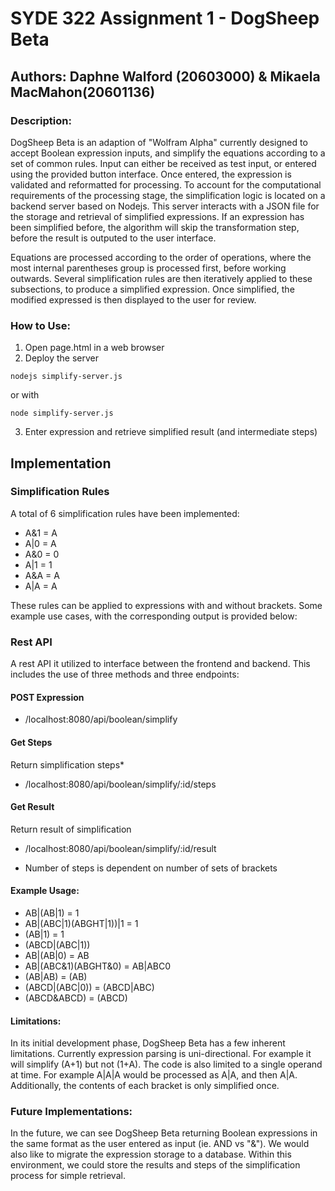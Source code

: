 # SYDE 322 Assignment 1 - DogSheep Beta
## Authors: Daphne Walford (20603000) & Mikaela MacMahon(20601136)


### Description:
DogSheep Beta is an adaption of "Wolfram Alpha" currently designed to accept Boolean expression inputs, and simplify the equations according to a set of common rules. Input can either be received as test input, or entered using the provided button interface. Once entered, the expression is validated and reformatted for processing. To account for the computational requirements of the processing stage, the simplification logic is located on a backend server based on Nodejs. This server interacts with a JSON file for the storage and retrieval of simplified expressions. If an expression has been simplified before, the algorithm will skip the transformation step, before the result is outputed to the user interface.

Equations are processed according to the order of operations, where the most internal parentheses group is processed first, before working outwards. Several simplification rules are then iteratively applied to these subsections, to produce a simplified expression. Once simplified, the modified expressed is then displayed to the user for review. 

### How to Use:
1. Open page.html in a web browser
2. Deploy the server
```
nodejs simplify-server.js
```
or with
```
node simplify-server.js
```

3. Enter expression and retrieve simplified result (and intermediate steps)

## Implementation

### Simplification Rules
A total of 6 simplification rules have been implemented:
* A&1 = A
* A|0 = A
* A&0 = 0
* A|1 = 1
* A&A = A
* A|A = A

These rules can be applied to expressions with and without brackets. Some example use cases, with the corresponding output is provided below:

### Rest API
A rest API it utilized to interface between the frontend and backend. This includes the use of three methods and three endpoints:
#### POST Expression
 - /localhost:8080/api/boolean/simplify
#### Get Steps 
Return simplification steps*
- /localhost:8080/api/boolean/simplify/:id/steps
#### Get Result
Return result of simplification
- /localhost:8080/api/boolean/simplify/:id/result

* Number of steps is dependent on number of sets of brackets

#### Example Usage:
* AB|(AB|1) = 1
* AB|(ABC|1)(ABGHT|1))|1 = 1
* (AB|1) = 1
* (ABCD|(ABC|1))
* AB|(AB|0) = AB
* AB|(ABC&1)(ABGHT&0) = AB|ABC0 
* (AB|AB) = (AB)
* (ABCD|(ABC|0)) = (ABCD|ABC)
* (ABCD&ABCD) = (ABCD)

#### Limitations:
In its initial development phase, DogSheep Beta has a few inherent limitations. Currently expression parsing is uni-directional. For example it will simplify (A+1) but not (1+A). The code is also limited to a single operand at time. For example A|A|A would be processed as A|A, and then A|A. Additionally, the contents of each bracket is only simplified once. 

### Future Implementations:
In the future, we can see DogSheep Beta returning Boolean expressions in the same format as the user entered as input (ie. AND vs "&"). We would also like to migrate the expression storage to a database. Within this environment, we could store the results and steps of the simplification process for simple retrieval.


